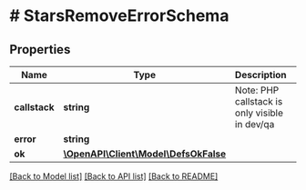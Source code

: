 # # StarsRemoveErrorSchema

## Properties

Name | Type | Description | Notes
------------ | ------------- | ------------- | -------------
**callstack** | **string** | Note: PHP callstack is only visible in dev/qa | [optional]
**error** | **string** |  |
**ok** | [**\OpenAPI\Client\Model\DefsOkFalse**](DefsOkFalse.md) |  |

[[Back to Model list]](../../README.md#models) [[Back to API list]](../../README.md#endpoints) [[Back to README]](../../README.md)
